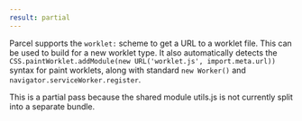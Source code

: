 ```yaml
---
result: partial
---
```


Parcel supports the `worklet:` scheme to get a URL to a worklet file. This can be used to build for a new worklet type. It also automatically detects the `CSS.paintWorklet.addModule(new URL('worklet.js', import.meta.url))` syntax for paint worklets, along with standard `new Worker()` and `navigator.serviceWorker.register`.

This is a partial pass because the shared module utils.js is not currently split into a separate bundle.
